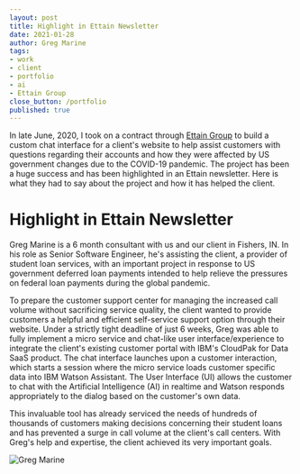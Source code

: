 ```yaml
---
layout: post
title: Highlight in Ettain Newsletter
date: 2021-01-28
author: Greg Marine
tags: 
- work
- client
- portfolio
- ai
- Ettain Group
close_button: /portfolio
published: true
---
```


In late June, 2020, I took on a contract through [Ettain Group](https://ettaingroup.com) to build a custom chat interface for a client's website to help assist customers with questions regarding their accounts and how they were affected by US government changes due to the COVID-19 pandemic. The project has been a huge success and has been highlighted in an Ettain newsletter. Here is what they had to say about the project and how it has helped the client.

<!--more-->

# Highlight in Ettain Newsletter

Greg Marine is a 6 month consultant with us and our client in Fishers, IN. In his role as Senior Software Engineer, he's assisting the client, a provider of student loan services, with an important project in response to US government deferred loan payments intended to help relieve the pressures on federal loan payments during the global pandemic.

To prepare the customer support center for managing the increased call volume without sacrificing service quality, the client wanted to provide customers a helpful and efficient self-service support option through their website. Under a strictly tight deadline of just 6 weeks, Greg was able to fully implement a micro service and chat-like user interface/experience to integrate the client's existing customer portal with IBM's CloudPak for Data SaaS product. The chat interface launches upon a customer interaction, which starts a session where the micro service loads customer specific data into IBM Watson Assistant. The User Interface (UI) allows the customer to chat with the Artificial Intelligence (AI) in realtime and Watson responds appropriately to the dialog based on the customer's own data.

This invaluable tool has already serviced the needs of hundreds of thousands of customers making decisions concerning their student loans and has prevented a surge in call volume at the client's call centers. With Greg's help and expertise, the client achieved its very important goals.

![Greg Marine](/assets/img/collections/portfolio/client-ai-chat/client-ai-chat.jpg "Greg Marine")